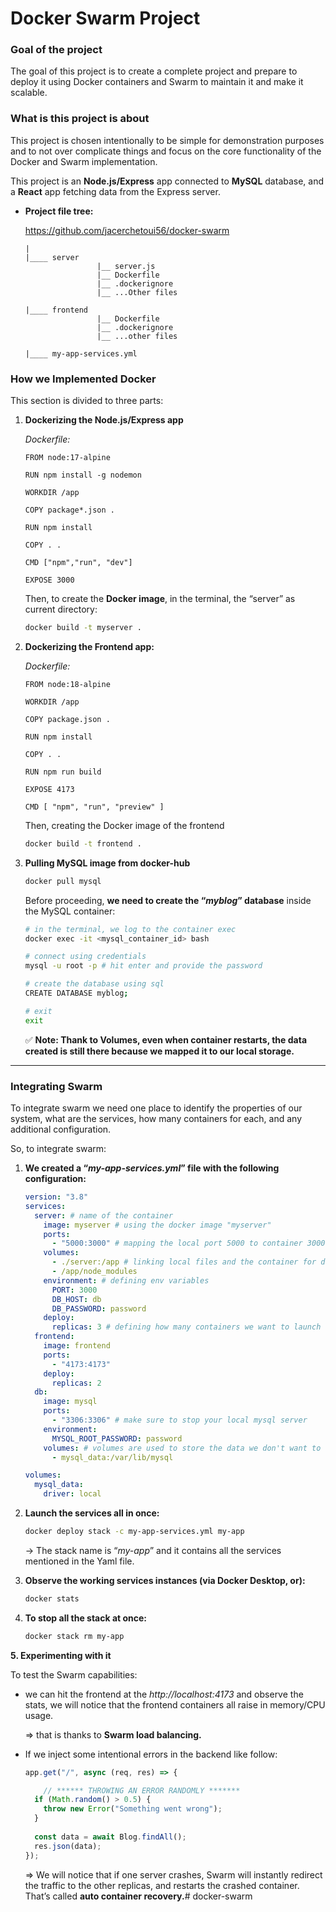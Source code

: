 # Docker Swarm Project

### Goal of the project

The goal of this project is to create a complete project and prepare to deploy it using Docker containers and Swarm to maintain it and make it scalable.

 

### What is this project is about

This project is chosen intentionally to be simple for demonstration purposes and to not over complicate things and focus on the core functionality of the Docker and Swarm implementation.

This project is an **Node.js/Express** app connected to **MySQL** database, and a **React** app fetching data from the Express server.

- **Project file tree:**
    
    https://github.com/jacerchetoui56/docker-swarm
    
    ```
    |
    |____ server
    				|__ server.js
    				|__ Dockerfile
    				|__ .dockerignore
    				|__ ...Other files
    				
    |____ frontend
    				|__ Dockerfile
    				|__ .dockerignore
    				|__ ...other files
    				
    |____ my-app-services.yml
    ```
    

### How we Implemented Docker

This section is divided to three parts:

1. **Dockerizing the Node.js/Express app**
    
    *Dockerfile:*
    
    ```docker
    FROM node:17-alpine
    
    RUN npm install -g nodemon 
    
    WORKDIR /app
    
    COPY package*.json .
    
    RUN npm install 
    
    COPY . .
    
    CMD ["npm","run", "dev"]
    
    EXPOSE 3000
    ```
    
    Then, to create the **Docker image**, in the terminal, the “server” as current directory:
    
    ```bash
    docker build -t myserver . 
    ```
    
2. **Dockerizing the Frontend app:**
    
    *Dockerfile:*
    
    ```docker
    FROM node:18-alpine
    
    WORKDIR /app
    
    COPY package.json .
    
    RUN npm install
    
    COPY . .
    
    RUN npm run build
    
    EXPOSE 4173
    
    CMD [ "npm", "run", "preview" ]
    ```
    
    Then, creating the Docker image of the frontend
    
    ```bash
    docker build -t frontend . 
    ```
    
3. **Pulling MySQL image from docker-hub**
    
    ```bash
    docker pull mysql
    ```
    
    Before proceeding, **we need to create the “*myblog*” database** inside the MySQL container:
    
    ```bash
    # in the terminal, we log to the container exec
    docker exec -it <mysql_container_id> bash
    
    # connect using credentials
    mysql -u root -p # hit enter and provide the password
    
    # create the database using sql
    CREATE DATABASE myblog;
    
    # exit
    exit
    ```
    
    ✅ **Note: Thank to Volumes, even when container restarts, the data created is still there because we mapped it to our local storage.**
    

---

### Integrating Swarm

To integrate swarm we need one place to identify the properties of our system, what are the services, how many containers for each, and any additional configuration.

So, to integrate swarm:

1. **We created a “*my-app-services.yml*” file with the following configuration:**
    
    ```yaml
    version: "3.8"
    services:
      server: # name of the container
        image: myserver # using the docker image "myserver"
        ports:
          - "5000:3000" # mapping the local port 5000 to container 3000
        volumes:
          - ./server:/app # linking local files and the container for development purposes
          - /app/node_modules
        environment: # defining env variables
          PORT: 3000
          DB_HOST: db
          DB_PASSWORD: password
        deploy:
          replicas: 3 # defining how many containers we want to launch for this service
      frontend:
        image: frontend
        ports:
          - "4173:4173"
        deploy:
          replicas: 2
      db:
        image: mysql
        ports:
          - "3306:3306" # make sure to stop your local mysql server
        environment:
          MYSQL_ROOT_PASSWORD: password
        volumes: # volumes are used to store the data we don't want to lose when container restarts
          - mysql_data:/var/lib/mysql
    
    volumes:
      mysql_data:
        driver: local
    
    ```
    
2. **Launch the services all in once:**
    
    ```bash
    docker deploy stack -c my-app-services.yml my-app
    ```
    
    → The stack name is “*my-app*” and it contains all the services mentioned in the Yaml file.
    
3. **Observe the working services instances (via Docker Desktop, or):**
    
    ```bash
    docker stats
    ```
    
4. **To stop all the stack at once:**
    
    ```bash
    docker stack rm my-app
    ```
    

**5. Experimenting with it**

To test the Swarm capabilities:

- we can hit the frontend at the *http://localhost:4173* and observe the stats, we will notice that the frontend containers all raise in memory/CPU usage.
    
    ⇒ that is thanks to **Swarm load balancing.**
    
- If we inject some intentional errors in the backend like follow:
    
    ```jsx
    app.get("/", async (req, res) => {
    
    	// ****** THROWING AN ERROR RANDOMLY *******
      if (Math.random() > 0.5) {
        throw new Error("Something went wrong");
      }
      
      const data = await Blog.findAll();
      res.json(data);
    });
    ```
    
    ⇒ We will notice that if one server crashes, Swarm will instantly redirect the traffic to the other replicas, and restarts the crashed container. That’s called **auto container recovery.**# docker-swarm
